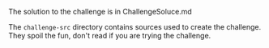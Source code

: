 
The solution to the challenge is in ChallengeSoluce.md


The `challenge-src` directory contains sources used to create the challenge.
They spoil the fun, don't read if you are trying the challenge.
